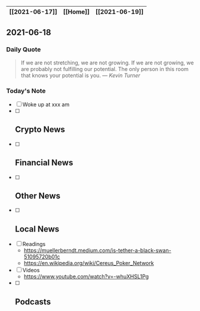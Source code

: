 | [[2021-06-17]] | [[Home]] | [[2021-06-19]] |
| :------------: | :------: | :------------: |

## 2021-06-18 

### Daily Quote
> If we are not stretching, we are not growing. If we are not growing, we are probably not fulfilling our potential. The only person in this room that knows your potential is you.
> &mdash; <cite>Kevin Turner </cite>

### Today's Note
- [ ] Woke up at xxx am
- [ ] Crypto News
	- 
- [ ] Financial News
	- 
- [ ] Other News
	- 
- [ ] Local News
	-
- [ ] Readings
	- https://muellerberndt.medium.com/is-tether-a-black-swan-51095720b01c
	- https://en.wikipedia.org/wiki/Cereus_Poker_Network
- [ ] Videos
	- https://www.youtube.com/watch?v=-whuXHSL1Pg
- [ ] Podcasts
	- 
